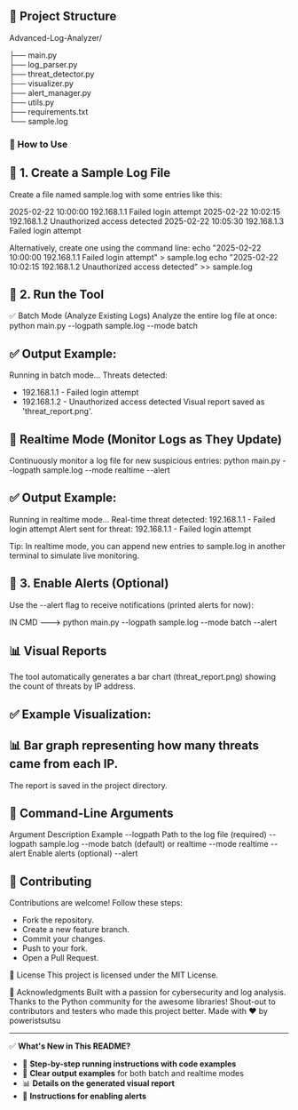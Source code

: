 ## 📁 Project Structure
Advanced-Log-Analyzer/

├── main.py              
├── log_parser.py        
├── threat_detector.py   
├── visualizer.py        
├── alert_manager.py     
├── utils.py             
├── requirements.txt     
└── sample.log           

### 🎯 How to Use
## 📝 1. Create a Sample Log File
Create a file named sample.log with some entries like this:


2025-02-22 10:00:00 192.168.1.1 Failed login attempt
2025-02-22 10:02:15 192.168.1.2 Unauthorized access detected
2025-02-22 10:05:30 192.168.1.3 Failed login attempt

Alternatively, create one using the command line:
echo "2025-02-22 10:00:00 192.168.1.1 Failed login attempt" > sample.log
echo "2025-02-22 10:02:15 192.168.1.2 Unauthorized access detected" >> sample.log


## 🚀 2. Run the Tool

✅ Batch Mode (Analyze Existing Logs)
Analyze the entire log file at once:
python main.py --logpath sample.log --mode batch


## ✅ Output Example:

Running in batch mode...
Threats detected:
 - 192.168.1.1 - Failed login attempt
 - 192.168.1.2 - Unauthorized access detected
Visual report saved as 'threat_report.png'.

## 🔄 Realtime Mode (Monitor Logs as They Update)
Continuously monitor a log file for new suspicious entries:
python main.py --logpath sample.log --mode realtime --alert

## ✅ Output Example:
Running in realtime mode...
Real-time threat detected: 192.168.1.1 - Failed login attempt
Alert sent for threat: 192.168.1.1 - Failed login attempt

Tip: In realtime mode, you can append new entries to sample.log in another terminal to simulate live monitoring.

## 🔔 3. Enable Alerts (Optional)
Use the --alert flag to receive notifications (printed alerts for now):


IN CMD ---> python main.py --logpath sample.log --mode batch --alert

## 📊 Visual Reports
The tool automatically generates a bar chart (threat_report.png) showing the count of threats by IP address.

## ✅ Example Visualization:

## 📊 Bar graph representing how many threats came from each IP.
The report is saved in the project directory.
## 🔑 Command-Line Arguments
Argument	Description	Example
--logpath	Path to the log file (required)	--logpath sample.log
--mode	batch (default) or realtime	--mode realtime
--alert	Enable alerts (optional)	--alert
## 🤝 Contributing
Contributions are welcome! Follow these steps:

- Fork the repository.
- Create a new feature branch.
- Commit your changes.
- Push to your fork.
- Open a Pull Request.

📜 License
This project is licensed under the MIT License. 

🙏 Acknowledgments
Built with a passion for cybersecurity and log analysis.
Thanks to the Python community for the awesome libraries!
Shout-out to contributors and testers who made this project better.
Made with ❤️ by poweristsutsu

---

  ✅ **What's New in This README?**  
- 📝 **Step-by-step running instructions with code examples**  
- 🚀 **Clear output examples** for both batch and realtime modes  
- 📊 **Details on the generated visual report**  
- 🔔 **Instructions for enabling alerts**  
